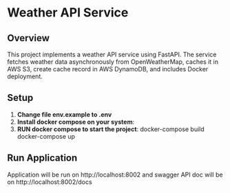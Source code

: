 # Weather API Service

## Overview

This project implements a weather API service using FastAPI. The service fetches weather data asynchronously from OpenWeatherMap, caches it in AWS S3, create cache record in AWS DynamoDB, and includes Docker deployment.

## Setup

1. **Change file env.example to .env**
2. **Install docker compose on your system**:
3. **RUN docker compose to start the project**:
   docker-compose build
   docker-compose up


## Run Application

Application will be run on http://localhost:8002 and swagger API doc will be on http://localhost:8002/docs
